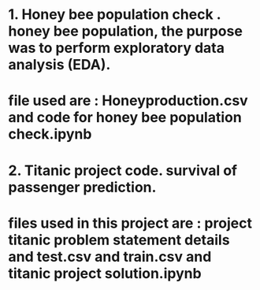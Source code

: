 # 1. Honey bee population check . honey bee population, the purpose was to perform exploratory data analysis (EDA).
# file used are : Honeyproduction.csv and code for honey bee population check.ipynb

# 2. Titanic project code. survival of passenger prediction.
# files used in this project are : project titanic problem statement details and test.csv and train.csv and titanic project solution.ipynb
